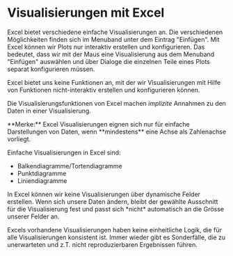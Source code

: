 # Visualisierungen mit Excel

Excel bietet verschiedene einfache Visualisierungen an. Die verschiedenen Möglichkeiten finden sich im Menuband unter dem Eintrag "Einfügen". Mit Excel können wir Plots nur interaktiv erstellen und konfigurieren. Das bedeutet, dass wir  mit der Maus eine Visualisierung aus dem Menuband "Einfügen" auswählen und über Dialoge die einzelnen Teile eines Plots separat konfigurieren müssen.

<p class="alert alert-warning" markdown="1">
Excel bietet uns keine Funktionen an, mit der wir Visualisierungen mit Hilfe von Funktionen nicht-interaktiv erstellen und konfigurieren können.
</p>

Die Visualisierungsfunktionen von Excel machen *implizite* Annahmen zu den Daten in einer Visualisierung.

 <p class="alert alert-info" markdown="1">
**Merke:** Excel Visualisierungen eignen sich nur für einfache Darstellungen von Daten, wenn **mindestens** eine Achse als Zahlenachse vorliegt. 
</p>

Einfache Visualisierungen in Excel sind: 

- Balkendiagramme/Tortendiagramme
- Punktdiagramme
- Liniendiagramme


 
<p class="alert alert-danger" markdown="1">
In Excel können wir keine Visualisierungen über dynamische Felder erstellen. Wenn sich unsere Daten ändern, bleibt der gewählte Ausschnitt für die Visualisierung fest und passt sich *nicht* automatisch an die Grösse unserer Felder an. 
</p>

<p class="alert alert-warning" markdown="1">
Excels vorhandene Visualisierungen haben keine einheitliche Logik, die für alle Visualisierungen konsistent ist. Immer wieder gibt es Sonderfälle, die zu unerwarteten und z.T. nicht reproduzierbaren Ergebnissen führen. 
</p>